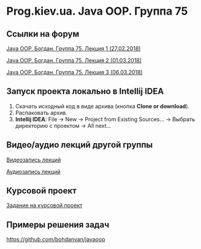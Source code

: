 Prog.kiev.ua. Java OOP. Группа 75
===

## Cсылки на форум

[Java OOP. Богдан. Группа 75. Лекция 1 (27.02.2018)](https://prog.kiev.ua/forum/index.php/topic,3491.0.html)

[Java OOP. Богдан. Группа 75. Лекция 2 (01.03.2018)](https://prog.kiev.ua/forum/index.php/topic,3502.0.html)

[Java OOP. Богдан. Группа 75. Лекция 3 (06.03.2018)](https://prog.kiev.ua/forum/index.php/topic,3510.0.html)

## Запуск проекта локально в Intellij IDEA

1. Скачать исходный код в виде архива (кнопка **Clone or download**).
2. Распаковать архив.
3. **Intellij IDEA**: File -> New -> Project from Existing Sources... -> Выбрать директорию с проектом -> All next...

## Видео/аудио лекций другой группы

[Видеозапись лекций](https://mega.nz/#F!fI9ACBqB)

[Аудиозапись лекций](https://mega.nz/#F!iIUhgL5T)

## Курсовой проект

[Задание на курсовой проект](https://docs.google.com/document/d/1BD_RtdtKI4MZylI_UGOGdE8_d2CZTZnfVCWwirvSVbU/edit)

## Примеры решения задач

https://github.com/bohdanvan/javaoop
